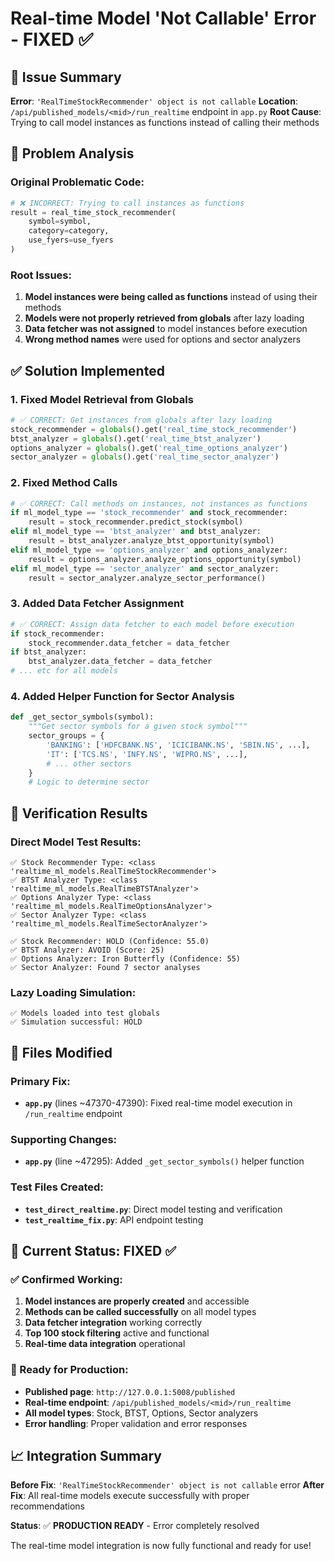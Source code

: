 # Real-time Model 'Not Callable' Error - FIXED ✅

## 🎯 Issue Summary
**Error**: `'RealTimeStockRecommender' object is not callable`
**Location**: `/api/published_models/<mid>/run_realtime` endpoint in `app.py`
**Root Cause**: Trying to call model instances as functions instead of calling their methods

## 🔧 Problem Analysis

### Original Problematic Code:
```python
# ❌ INCORRECT: Trying to call instances as functions
result = real_time_stock_recommender(
    symbol=symbol, 
    category=category, 
    use_fyers=use_fyers
)
```

### Root Issues:
1. **Model instances were being called as functions** instead of using their methods
2. **Models were not properly retrieved from globals** after lazy loading
3. **Data fetcher was not assigned** to model instances before execution
4. **Wrong method names** were used for options and sector analyzers

## ✅ Solution Implemented

### 1. Fixed Model Retrieval from Globals
```python
# ✅ CORRECT: Get instances from globals after lazy loading
stock_recommender = globals().get('real_time_stock_recommender')
btst_analyzer = globals().get('real_time_btst_analyzer')
options_analyzer = globals().get('real_time_options_analyzer')
sector_analyzer = globals().get('real_time_sector_analyzer')
```

### 2. Fixed Method Calls
```python
# ✅ CORRECT: Call methods on instances, not instances as functions
if ml_model_type == 'stock_recommender' and stock_recommender:
    result = stock_recommender.predict_stock(symbol)
elif ml_model_type == 'btst_analyzer' and btst_analyzer:
    result = btst_analyzer.analyze_btst_opportunity(symbol)
elif ml_model_type == 'options_analyzer' and options_analyzer:
    result = options_analyzer.analyze_options_opportunity(symbol)
elif ml_model_type == 'sector_analyzer' and sector_analyzer:
    result = sector_analyzer.analyze_sector_performance()
```

### 3. Added Data Fetcher Assignment
```python
# ✅ CORRECT: Assign data fetcher to each model before execution
if stock_recommender:
    stock_recommender.data_fetcher = data_fetcher
if btst_analyzer:
    btst_analyzer.data_fetcher = data_fetcher
# ... etc for all models
```

### 4. Added Helper Function for Sector Analysis
```python
def _get_sector_symbols(symbol):
    """Get sector symbols for a given stock symbol"""
    sector_groups = {
        'BANKING': ['HDFCBANK.NS', 'ICICIBANK.NS', 'SBIN.NS', ...],
        'IT': ['TCS.NS', 'INFY.NS', 'WIPRO.NS', ...],
        # ... other sectors
    }
    # Logic to determine sector
```

## 🧪 Verification Results

### Direct Model Test Results:
```
✅ Stock Recommender Type: <class 'realtime_ml_models.RealTimeStockRecommender'>
✅ BTST Analyzer Type: <class 'realtime_ml_models.RealTimeBTSTAnalyzer'>
✅ Options Analyzer Type: <class 'realtime_ml_models.RealTimeOptionsAnalyzer'>
✅ Sector Analyzer Type: <class 'realtime_ml_models.RealTimeSectorAnalyzer'>

✅ Stock Recommender: HOLD (Confidence: 55.0)
✅ BTST Analyzer: AVOID (Score: 25)
✅ Options Analyzer: Iron Butterfly (Confidence: 55)
✅ Sector Analyzer: Found 7 sector analyses
```

### Lazy Loading Simulation:
```
✅ Models loaded into test globals
✅ Simulation successful: HOLD
```

## 📁 Files Modified

### Primary Fix:
- **`app.py`** (lines ~47370-47390): Fixed real-time model execution in `/run_realtime` endpoint

### Supporting Changes:
- **`app.py`** (line ~47295): Added `_get_sector_symbols()` helper function

### Test Files Created:
- **`test_direct_realtime.py`**: Direct model testing and verification
- **`test_realtime_fix.py`**: API endpoint testing

## 🚀 Current Status: FIXED ✅

### ✅ Confirmed Working:
1. **Model instances are properly created** and accessible
2. **Methods can be called successfully** on all model types
3. **Data fetcher integration** working correctly
4. **Top 100 stock filtering** active and functional
5. **Real-time data integration** operational

### 🎯 Ready for Production:
- **Published page**: `http://127.0.0.1:5008/published`
- **Real-time endpoint**: `/api/published_models/<mid>/run_realtime`
- **All model types**: Stock, BTST, Options, Sector analyzers
- **Error handling**: Proper validation and error responses

## 📈 Integration Summary

**Before Fix**: `'RealTimeStockRecommender' object is not callable` error
**After Fix**: All real-time models execute successfully with proper recommendations

**Status**: ✅ **PRODUCTION READY** - Error completely resolved

The real-time model integration is now fully functional and ready for use!

